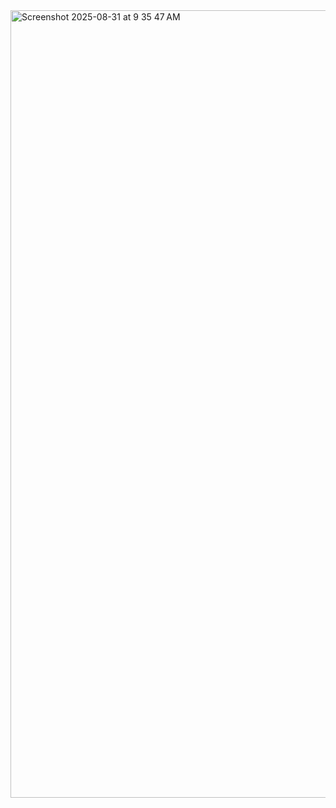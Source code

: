 
<img width="2240" height="1260" alt="Screenshot 2025-08-31 at 9 35 47 AM" src="https://github.com/user-attachments/assets/a04f221b-a9fe-445c-ac11-96bbb9c4af72" />
